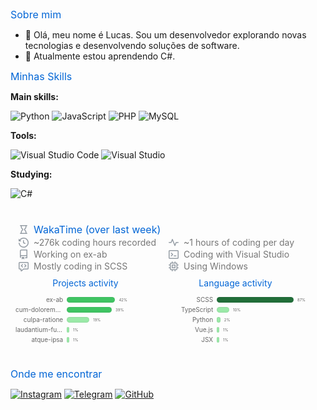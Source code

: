 ## Sobre mim

- 🤔 Olá, meu nome é Lucas. Sou um desenvolvedor explorando novas tecnologias e desenvolvendo soluções de software.
- 🌱 Atualmente estou aprendendo C#.

## Minhas Skills

**Main skills:**

![Python](https://img.shields.io/badge/-Python-333333?style=flat&logo=python)
![JavaScript](https://img.shields.io/badge/-JavaScript-333333?style=flat&logo=javascript)
![PHP](https://img.shields.io/badge/-PHP-333333?style=flat&logo=php)
![MySQL](https://img.shields.io/badge/-MySQL-333333?style=flat&logo=mysql)

**Tools:**

![Visual Studio Code](https://img.shields.io/badge/-Visual%20Studio%20Code-333333?style=flat&logo=visual-studio-code&logoColor=007ACC)
![Visual Studio](https://img.shields.io/badge/-Visual%20Studio-333333?style=flat&logo=visualstudio&logoColor=5C2D91)

**Studying:**

![C#](https://img.shields.io/badge/-C%23-333333?style=flat&logo=c-sharp&logoColor=white)

<br/>

<svg xmlns="http://www.w3.org/2000/svg" width="480" height="231" class="">
    <defs>
        <style/>
    </defs>
    <style>@keyframes animation-gauge{0%{stroke-dasharray:0 329}}@keyframes animation-rainbow{0%,to{color:#7f00ff;fill:#7f00ff}14%{color:#a933ff;fill:#a933ff}29%{color:#007fff;fill:#007fff}43%{color:#00ff7f;fill:#00ff7f}57%{color:#ff0;fill:#ff0}71%{color:#ff7f00;fill:#ff7f00}86%{color:red;fill:red}}svg{font-family:-apple-system,BlinkMacSystemFont,Segoe UI,Helvetica,Arial,sans-serif,Apple Color Emoji,Segoe UI Emoji;color:#777}h2,h3{margin:8px 0 2px;padding:0;color:#0366d6;font-weight:400}h2 svg,h3 svg{fill:currentColor}h2{font-size:16px}h3,svg{font-size:14px}section&gt;.field{margin-left:5px;margin-right:5px}.field{display:flex;align-items:center;margin-bottom:2px;white-space:nowrap}.field svg{margin:0 8px;fill:#959da5;flex-shrink:0}.row{display:flex;flex-wrap:wrap}.horizontal .field,.row section{flex:1 1 0}.chart-bars .entry,.column{display:flex;flex-direction:column;align-items:center}.horizontal{justify-content:space-around}svg.bar{margin:4px 0}.chart{padding:0 8px}.chart-bars{display:flex;justify-content:space-between;align-items:flex-end;width:100%;margin:8px 0 4px;flex-grow:1;min-height:70px}.chart-bars .entry{flex-grow:1;font-size:10px;color:#666}.chart-bars .entry .value{font-size:6px}.chart-bars .bar{width:7px;background-color:var(--color-calendar-graph-day-bg);border:1px solid var(--color-calendar-graph-day-border);border-radius:5px}.chart-bars.horizontal{flex-direction:column;height:100%}.chart-bars.horizontal .entry{align-items:center;flex-direction:row;width:100%;min-height:1rem}.activity .field,.chart-bars.horizontal .entry .name{overflow:hidden;text-overflow:ellipsis;white-space:nowrap}.chart-bars.horizontal .entry .name{flex-shrink:0;text-align:right;width:34%}.chart-bars.horizontal .bar{height:7px;width:auto;margin:0 6px}.activity{margin-bottom:12px}.activity .field{width:100%;max-width:450px;margin-bottom:0}:root{--color-calendar-graph-day-bg:#ebedf0;--color-calendar-graph-day-border:rgba(27,31,35,0.06);--color-calendar-graph-day-L1-bg:#9be9a8;--color-calendar-graph-day-L2-bg:#40c463;--color-calendar-graph-day-L3-bg:#30a14e;--color-calendar-graph-day-L4-bg:#216e39;--color-calendar-halloween-graph-day-L1-bg:#ffee4a;--color-calendar-halloween-graph-day-L2-bg:#ffc501;--color-calendar-halloween-graph-day-L3-bg:#fe9600;--color-calendar-halloween-graph-day-L4-bg:#03001c;--color-calendar-winter-graph-day-L1-bg:#0a3069;--color-calendar-winter-graph-day-L2-bg:#0969da;--color-calendar-winter-graph-day-L3-bg:#54aeff;--color-calendar-winter-graph-day-L4-bg:#b6e3ff;--color-calendar-graph-day-L4-border:rgba(27,31,35,0.06);--color-calendar-graph-day-L3-border:rgba(27,31,35,0.06);--color-calendar-graph-day-L2-border:rgba(27,31,35,0.06);--color-calendar-graph-day-L1-border:rgba(27,31,35,0.06)}#metrics-end{width:100%}</style>
    <style/>
    <foreignObject x="0" y="0" width="100%" height="100%">
        <div xmlns="http://www.w3.org/1999/xhtml" xmlns:xlink="http://www.w3.org/1999/xlink" class="items-wrapper">
            <section>
                <h2 class="field">
                    <svg xmlns="http://www.w3.org/2000/svg" viewBox="0 0 16 16" width="16" height="16">
                        <path fill-rule="evenodd" d="M2.75 1a.75.75 0 000 1.5h.75v1.25a4.75 4.75 0 001.9 3.8l.333.25c.134.1.134.3 0 .4l-.333.25a4.75 4.75 0 00-1.9 3.8v1.25h-.75a.75.75 0 000 1.5h10.5a.75.75 0 000-1.5h-.75v-1.25a4.75 4.75 0 00-1.9-3.8l-.333-.25a.25.25 0 010-.4l.333-.25a4.75 4.75 0 001.9-3.8V2.5h.75a.75.75 0 000-1.5H2.75zM11 2.5H5v1.25a3.25 3.25 0 001.3 2.6l.333.25c.934.7.934 2.1 0 2.8l-.333.25a3.25 3.25 0 00-1.3 2.6v1.25h6v-1.25a3.25 3.25 0 00-1.3-2.6l-.333-.25a1.75 1.75 0 010-2.8l.333-.25a3.25 3.25 0 001.3-2.6V2.5z"/>
                    </svg>
                    WakaTime (over last week)
                </h2>
                <div class="row">
                    <section class="largeable-column-fields">
                        <div class="field">
                            <svg xmlns="http://www.w3.org/2000/svg" viewBox="0 0 16 16" width="16" height="16">
                                <path fill-rule="evenodd" d="M1.643 3.143L.427 1.927A.25.25 0 000 2.104V5.75c0 .138.112.25.25.25h3.646a.25.25 0 00.177-.427L2.715 4.215a6.5 6.5 0 11-1.18 4.458.75.75 0 10-1.493.154 8.001 8.001 0 101.6-5.684zM7.75 4a.75.75 0 01.75.75v2.992l2.028.812a.75.75 0 01-.557 1.392l-2.5-1A.75.75 0 017 8.25v-3.5A.75.75 0 017.75 4z"/>
                            </svg>
                            ~276k coding hours recorded
                        </div>
                        <div class="field">
                            <svg xmlns="http://www.w3.org/2000/svg" viewBox="0 0 16 16" width="16" height="16">
                                <path fill-rule="evenodd" d="M2 2.5A2.5 2.5 0 014.5 0h8.75a.75.75 0 01.75.75v12.5a.75.75 0 01-.75.75h-2.5a.75.75 0 110-1.5h1.75v-2h-8a1 1 0 00-.714 1.7.75.75 0 01-1.072 1.05A2.495 2.495 0 012 11.5v-9zm10.5-1V9h-8c-.356 0-.694.074-1 .208V2.5a1 1 0 011-1h8zM5 12.25v3.25a.25.25 0 00.4.2l1.45-1.087a.25.25 0 01.3 0L8.6 15.7a.25.25 0 00.4-.2v-3.25a.25.25 0 00-.25-.25h-3.5a.25.25 0 00-.25.25z"/>
                            </svg>
                            Working on ex-ab
                        </div>
                        <div class="field">
                            <svg xmlns="http://www.w3.org/2000/svg" viewBox="0 0 16 16" width="16" height="16">
                                <path fill-rule="evenodd" d="M1.5 2.75a.25.25 0 01.25-.25h12.5a.25.25 0 01.25.25v8.5a.25.25 0 01-.25.25h-6.5a.75.75 0 00-.53.22L4.5 14.44v-2.19a.75.75 0 00-.75-.75h-2a.25.25 0 01-.25-.25v-8.5zM1.75 1A1.75 1.75 0 000 2.75v8.5C0 12.216.784 13 1.75 13H3v1.543a1.457 1.457 0 002.487 1.03L8.061 13h6.189A1.75 1.75 0 0016 11.25v-8.5A1.75 1.75 0 0014.25 1H1.75zm5.03 3.47a.75.75 0 010 1.06L5.31 7l1.47 1.47a.75.75 0 01-1.06 1.06l-2-2a.75.75 0 010-1.06l2-2a.75.75 0 011.06 0zm2.44 0a.75.75 0 000 1.06L10.69 7 9.22 8.47a.75.75 0 001.06 1.06l2-2a.75.75 0 000-1.06l-2-2a.75.75 0 00-1.06 0z"/>
                            </svg>
                            Mostly coding in SCSS
                        </div>
                    </section>
                    <section class="largeable-column-fields">
                        <div class="field">
                            <svg xmlns="http://www.w3.org/2000/svg" viewBox="0 0 16 16" width="16" height="16">
                                <path fill-rule="evenodd" d="M6 2a.75.75 0 01.696.471L10 10.731l1.304-3.26A.75.75 0 0112 7h3.25a.75.75 0 010 1.5h-2.742l-1.812 4.528a.75.75 0 01-1.392 0L6 4.77 4.696 8.03A.75.75 0 014 8.5H.75a.75.75 0 010-1.5h2.742l1.812-4.529A.75.75 0 016 2z"/>
                            </svg>
                            ~1 hours of coding per day
                        </div>
                        <div class="field">
                            <svg xmlns="http://www.w3.org/2000/svg" viewBox="0 0 16 16" width="16" height="16">
                                <path fill-rule="evenodd" d="M0 2.75C0 1.784.784 1 1.75 1h12.5c.966 0 1.75.784 1.75 1.75v10.5A1.75 1.75 0 0114.25 15H1.75A1.75 1.75 0 010 13.25V2.75zm1.75-.25a.25.25 0 00-.25.25v10.5c0 .138.112.25.25.25h12.5a.25.25 0 00.25-.25V2.75a.25.25 0 00-.25-.25H1.75zM7.25 8a.75.75 0 01-.22.53l-2.25 2.25a.75.75 0 11-1.06-1.06L5.44 8 3.72 6.28a.75.75 0 111.06-1.06l2.25 2.25c.141.14.22.331.22.53zm1.5 1.5a.75.75 0 000 1.5h3a.75.75 0 000-1.5h-3z"/>
                            </svg>
                            Coding with Visual Studio
                        </div>
                        <div class="field">
                            <svg xmlns="http://www.w3.org/2000/svg" viewBox="0 0 16 16" width="16" height="16">
                                <path fill-rule="evenodd" d="M6.5.75a.75.75 0 00-1.5 0V2H3.75A1.75 1.75 0 002 3.75V5H.75a.75.75 0 000 1.5H2v3H.75a.75.75 0 000 1.5H2v1.25c0 .966.784 1.75 1.75 1.75H5v1.25a.75.75 0 001.5 0V14h3v1.25a.75.75 0 001.5 0V14h1.25A1.75 1.75 0 0014 12.25V11h1.25a.75.75 0 000-1.5H14v-3h1.25a.75.75 0 000-1.5H14V3.75A1.75 1.75 0 0012.25 2H11V.75a.75.75 0 00-1.5 0V2h-3V.75zm5.75 11.75h-8.5a.25.25 0 01-.25-.25v-8.5a.25.25 0 01.25-.25h8.5a.25.25 0 01.25.25v8.5a.25.25 0 01-.25.25zM5.75 5a.75.75 0 00-.75.75v4.5c0 .414.336.75.75.75h4.5a.75.75 0 00.75-.75v-4.5a.75.75 0 00-.75-.75h-4.5zm.75 4.5v-3h3v3h-3z"/>
                            </svg>
                            Using Windows
                        </div>
                    </section>
                </div>
                <div class="row">
                    <section class="column chart">
                        <h3>Projects activity</h3>
                        <div class="chart-bars horizontal">
                            <div class="entry">
                                <span class="name">ex-ab</span>
                                <div class="bar" style="width: 33.6%; background-color: var(--color-calendar-graph-day-L2-bg)"></div>
                                <span class="value">42%</span>
                            </div>
                            <div class="entry">
                                <span class="name">cum-doloremque</span>
                                <div class="bar" style="width: 31.200000000000003%; background-color: var(--color-calendar-graph-day-L2-bg)"></div>
                                <span class="value">39%</span>
                            </div>
                            <div class="entry">
                                <span class="name">culpa-ratione</span>
                                <div class="bar" style="width: 15.2%; background-color: var(--color-calendar-graph-day-L1-bg)"></div>
                                <span class="value">19%</span>
                            </div>
                            <div class="entry">
                                <span class="name">laudantium-fuga</span>
                                <div class="bar" style="width: 0.8%; background-color: var(--color-calendar-graph-day-L1-bg)"></div>
                                <span class="value">1%</span>
                            </div>
                            <div class="entry">
                                <span class="name">atque-ipsa</span>
                                <div class="bar" style="width: 0.8%; background-color: var(--color-calendar-graph-day-L1-bg)"></div>
                                <span class="value">1%</span>
                            </div>
                        </div>
                    </section>
                    <section class="column chart">
                        <h3>Language activity</h3>
                        <div class="chart-bars horizontal">
                            <div class="entry">
                                <span class="name">SCSS</span>
                                <div class="bar" style="width: 69.6%; background-color: var(--color-calendar-graph-day-L4-bg)"></div>
                                <span class="value">87%</span>
                            </div>
                            <div class="entry">
                                <span class="name">TypeScript</span>
                                <div class="bar" style="width: 8%; background-color: var(--color-calendar-graph-day-L1-bg)"></div>
                                <span class="value">10%</span>
                            </div>
                            <div class="entry">
                                <span class="name">Python</span>
                                <div class="bar" style="width: 1.6%; background-color: var(--color-calendar-graph-day-L1-bg)"></div>
                                <span class="value">2%</span>
                            </div>
                            <div class="entry">
                                <span class="name">Vue.js</span>
                                <div class="bar" style="width: 0.8%; background-color: var(--color-calendar-graph-day-L1-bg)"></div>
                                <span class="value">1%</span>
                            </div>
                            <div class="entry">
                                <span class="name">JSX</span>
                                <div class="bar" style="width: 0.8%; background-color: var(--color-calendar-graph-day-L1-bg)"></div>
                                <span class="value">1%</span>
                            </div>
                        </div>
                    </section>
                </div>
            </section>
        </div>
        <div xmlns="http://www.w3.org/1999/xhtml" id="metrics-end"></div>
    </foreignObject>
</svg>

## Onde me encontrar

[![Instagram](https://img.shields.io/badge/-Instagram-000?style=flat&logo=instagram)](https://www.instagram.com/SEU_USUARIO/)
[![Telegram](https://img.shields.io/badge/-Telegram-000?style=flat&logo=telegram)](https://t.me/SEU_USUARIO)
[![GitHub](https://img.shields.io/github/followers/lucassx123?label=follow&style=social)](https://github.com/lucassx123)
